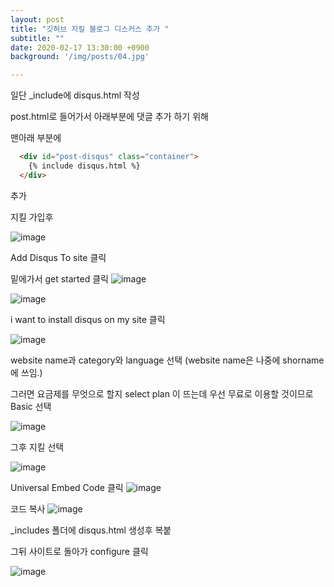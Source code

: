 ```yaml
---
layout: post
title: "깃허브 지킬 블로그 디스커스 추가 "
subtitle: ""
date: 2020-02-17 13:30:00 +0900
background: '/img/posts/04.jpg'

---
```





일단 _include에 disqus.html 작성

post.html로 들어가서 아래부분에 댓글 추가 하기 위해

맨아래 부분에 
```html
  <div id="post-disqus" class="container">
    {% include disqus.html %}
  </div>
```
  추가





지킬 가입후 



![image](https://user-images.githubusercontent.com/59393359/74631860-69830480-51a1-11ea-9136-44614d5e8b18.png)

Add Disqus To site 클릭

밑에가서 get started 클릭
![image](https://user-images.githubusercontent.com/59393359/74631991-b36bea80-51a1-11ea-9179-59f7cba03309.png)


![image](https://user-images.githubusercontent.com/59393359/74631531-89fe8f00-51a0-11ea-8c8a-f07962e4d507.png)

i want to install disqus on my site 클릭

![image](https://user-images.githubusercontent.com/59393359/74640976-dacbb300-51b3-11ea-9001-6ca15808d1eb.png)

website name과 category와 language 선택
(website name은 나중에 shorname에 쓰임.)


그러면 요금제를 무엇으로 할지 select plan 이 뜨는데 우선 무료로 이용할 것이므로 Basic 선택

![image](https://user-images.githubusercontent.com/59393359/74641222-4746b200-51b4-11ea-9360-b0a20ca74698.png)

그후 지킬 선택

![image](https://user-images.githubusercontent.com/59393359/74641391-8d9c1100-51b4-11ea-8f91-f44dad0dfcc2.png)


Universal Embed Code 클릭
![image](https://user-images.githubusercontent.com/59393359/74641580-e4a1e600-51b4-11ea-8427-2a21e24b7e5a.png)


코드 복사
![image](https://user-images.githubusercontent.com/59393359/74641740-229f0a00-51b5-11ea-9b3f-1dc2742327e0.png)


_includes 폴더에 disqus.html 생성후 복붙


그뒤 사이트로 돌아가 configure 클릭



![image](https://user-images.githubusercontent.com/59393359/74642225-efa94600-51b5-11ea-98f9-859ba4f44342.png)